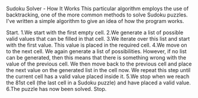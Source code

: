 Sudoku Solver - How It Works
This particular algorithm employs the use of backtracking, one of the more common methods to solve Sudoku puzzles. I've written a simple algorithm to give an idea of how the program works.

Start.
1.We start with the first empty cell.
2.We generate a list of possible valid values that can be filled in that cell.
3.We iterate over this list and start with the first value. This value is placed in the required cell.
4.We move on to the next cell. We again generate a list of possibilities. However, if no list can be generated, then this means that there is something wrong with the value of the previous cell. We then move back to the previous cell and place the next value on the generated list in the cell now. We repeat this step until the current cell has a valid value placed inside it.
5.We stop when we reach the 81st cell (the last cell in a Sudoku puzzle) and have placed a valid value.
6.The puzzle has now been solved.
Stop.
